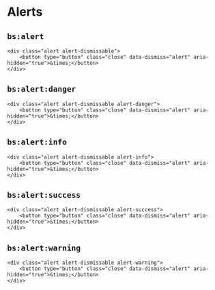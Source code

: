 # Alerts

## `bs:alert`
	<div class="alert alert-dismissable">
    	<button type="button" class="close" data-dismiss="alert" aria-hidden="true">&times;</button>
	</div>

## `bs:alert:danger`

	<div class="alert alert-dismissable alert-danger">
    	<button type="button" class="close" data-dismiss="alert" aria-hidden="true">&times;</button>
	</div>
	
## `bs:alert:info`

	<div class="alert alert-dismissable alert-info">
    	<button type="button" class="close" data-dismiss="alert" aria-hidden="true">&times;</button>
	</div>

## `bs:alert:success`

	<div class="alert alert-dismissable alert-success">
    	<button type="button" class="close" data-dismiss="alert" aria-hidden="true">&times;</button>
	</div>

## `bs:alert:warning`

	<div class="alert alert-dismissable alert-warning">
    	<button type="button" class="close" data-dismiss="alert" aria-hidden="true">&times;</button>
	</div>